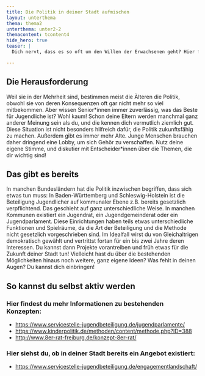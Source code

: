 ```yaml
---
title: Die Politik in deiner Stadt aufmischen
layout: unterthema
thema: thema2
unterthema: unter2-2
themacontent: tcontent4
hide_hero: true
teaser: |
  Dich nervt, dass es so oft um den Willen der Erwachsenen geht? Hier findest du Möglichkeiten, das zu ändern.

---
```


## Die Herausforderung
Weil sie in der Mehrheit sind, bestimmen meist die Älteren die Politik, obwohl sie von deren Konsequenzen oft gar nicht mehr so viel mitbekommen. Aber wissen Senior\*innen immer zuverlässig, was das Beste für Jugendliche ist? Wohl kaum! Schon deine Eltern werden manchmal ganz anderer Meinung sein als du, und die kennen dich vermutlich ziemlich gut. Diese Situation ist nicht besonders hilfreich dafür, die Politik zukunftsfähig zu machen. Außerdem gibt es immer mehr Alte. Junge Menschen brauchen daher dringend eine Lobby, um sich Gehör zu verschaffen. Nutz deine eigene Stimme, und diskutier mit Entscheider\*innen über die Themen, die dir wichtig sind!

## Das gibt es bereits
In manchen Bundesländern hat die Politik inzwischen begriffen, dass sich etwas tun muss: In Baden-Württemberg und Schleswig-Holstein ist die Beteiligung Jugendlicher auf kommunaler Ebene z.B. bereits gesetzlich verpflichtend. Das geschieht auf ganz unterschiedliche Weise.
In manchen Kommunen existiert ein Jugendrat, ein Jugendgemeinderat oder ein Jugendparlament. Diese Einrichtungen haben teils etwas unterschiedliche Funktionen und Spielräume, da die Art der Beteiligung und die Methode nicht gesetzlich vorgeschrieben sind. Im Idealfall wirst du von Gleichaltrigen demokratisch gewählt und vertrittst fortan für ein bis zwei Jahre deren Interessen. Du kannst dann Projekte vorantreiben und früh etwas für die Zukunft deiner Stadt tun! Vielleicht hast du über die bestehenden Möglichkeiten hinaus noch weitere, ganz eigene Ideen? Was fehlt in deinen Augen? Du kannst dich einbringen!

## So kannst du selbst aktiv werden
### Hier findest du mehr Informationen zu bestehenden Konzepten:
* https://www.servicestelle-jugendbeteiligung.de/jugendparlamente/
* https://www.kinderpolitik.de/methoden/content/methode.php?ID=388
* http://www.8er-rat-freiburg.de/konzept-8er-rat/

### Hier siehst du, ob in deiner Stadt bereits ein Angebot existiert:
* https://www.servicestelle-jugendbeteiligung.de/engagementlandschaft/
